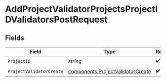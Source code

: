 # AddProjectValidatorProjectsProjectIDValidatorsPostRequest


## Fields

| Field                                                                                  | Type                                                                                   | Required                                                                               | Description                                                                            |
| -------------------------------------------------------------------------------------- | -------------------------------------------------------------------------------------- | -------------------------------------------------------------------------------------- | -------------------------------------------------------------------------------------- |
| `ProjectID`                                                                            | *string*                                                                               | :heavy_check_mark:                                                                     | N/A                                                                                    |
| `ProjectValidatorCreate`                                                               | [components.ProjectValidatorCreate](../../models/components/projectvalidatorcreate.md) | :heavy_check_mark:                                                                     | N/A                                                                                    |